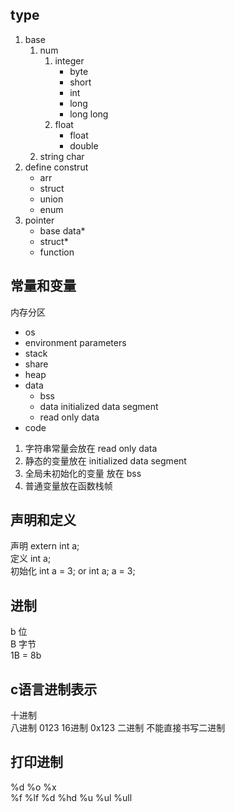 ## type
1. base
    1. num
        1. integer
            - byte
            - short
            - int
            - long
            - long long
        2. float
            - float
            - double
    2. string
        char
2. define construt
    - arr
    - struct
    - union
    - enum
3. pointer
    - base data*
    - struct*
    - function

## 常量和变量
内存分区
- os
- environment parameters
- stack
- share
- heap
- data
    - bss
    - data initialized data segment
    - read only data
- code

1. 字符串常量会放在 read only data
2. 静态的变量放在 initialized data segment
3. 全局未初始化的变量 放在 bss
4. 普通变量放在函数栈帧

## 声明和定义
声明 extern int a;  
定义 int a;  
初始化 int a = 3; or int a; a = 3;  

## 进制
b 位  
B 字节  
1B = 8b  

## c语言进制表示
十进制  
八进制  0123
16进制  0x123
二进制  不能直接书写二进制  

## 打印进制
%d %o %x  
%f %lf
%d %hd
%u %ul %ull